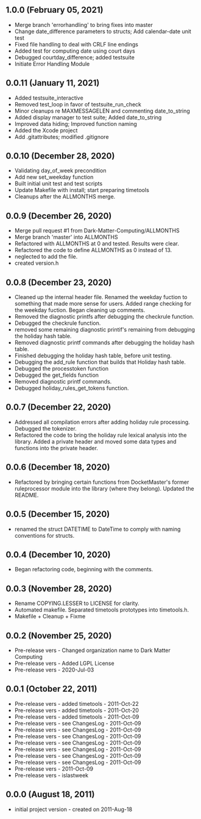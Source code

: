 ## 1.0.0 (February 05, 2021)
  - Merge branch 'errorhandling' to bring fixes into master
  - Change date_difference parameters to structs; Add calendar-date unit test
  - Fixed file handling to deal with CRLF line endings
  - Added test for computing date using court days
  - Debugged courtday_difference; added testsuite
  - Initiate Error Handling Module
  
  ## 0.0.11 (January 11, 2021)
  - Added testsuite_interactive
  - Removed test_loop in favor of testsuite_run_check
  - Minor cleanups re MAXMESSAGELEN and commenting date_to_string
  - Added display manager to test suite; Added date_to_string
  - Improved data hiding; Improved function naming
  - Added the Xcode project
  - Add .gitattributes; modified .gitignore
  
  ## 0.0.10 (December 28, 2020)
  - Validating day_of_week precondition
  - Add new set_weekday function
  - Built initial unit test and test scripts
  - Update Makefile with install; start preparing timetools
  - Cleanups after the ALLMONTHS merge.
  
  ## 0.0.9 (December 26, 2020)
  - Merge pull request #1 from Dark-Matter-Computing/ALLMONTHS
  - Merge branch 'master' into ALLMONTHS
  - Refactored with ALLMONTHS at 0 and tested. Results were clear.
  - Refactored the code to define ALLMONTHS as 0 instead of 13.
  - neglected to add the file.
  - created version.h
  
  ## 0.0.8 (December 23, 2020)
  - Cleaned up the internal header file. Renamed the weekday fuction to something that made more sense for users. Added range checking for the weekday fuction. Began cleaning up comments.
  - Removed the diagnostic printfs after debugging the checkrule function.
  - Debugged the checkrule function.
  - removed some remaining diagnostic printif's remaining from debugging the holiday hash table.
  - Removed diagnostic printf commands after debugging the holiday hash table.
  - Finished debugging the holiday hash table, before unit testing.
  - Debugging the add_rule function that builds that Holiday hash table.
  - Debugged the processtoken function
  - Debugged the get_fields function
  - Removed diagnostic printf commands.
  - Debugged holiday_rules_get_tokens function.
  
  ## 0.0.7 (December 22, 2020)
  - Addressed all compilation errors after adding holiday rule processing. Debugged the tokenizer.
  - Refactored the code to bring the holiday rule lexical analysis into the library. Added a private header and moved some data types and functions into the private header.
  
  ## 0.0.6 (December 18, 2020)
  - Refactored by bringing certain functions from DocketMaster's former ruleprocessor module into the library (where they belong). Updated the README.
  
  ## 0.0.5 (December 15, 2020)
  - renamed the struct DATETIME to DateTime to comply with naming conventions for structs.
  
  ## 0.0.4 (December 10, 2020)
  - Began refactoring code, beginning with the comments.
  
  ## 0.0.3 (November 28, 2020)
  - Rename COPYING.LESSER to LICENSE for clarity.
  - Automated makefile. Separated timetools prototypes into timetools.h.
  - Makefile + Cleanup + Fixme
  
  ## 0.0.2 (November 25, 2020)
  - Pre-release vers - Changed organization name to Dark Matter Computing
  - Pre-release vers - Added LGPL License
  - Pre-release vers - 2020-Jul-03
  
  ## 0.0.1 (October 22, 2011)
  - Pre-release vers - added timetools - 2011-Oct-22
  - Pre-release vers - added timetools - 2011-Oct-20
  - Pre-release vers - added timetools - 2011-Oct-09
  - Pre-release vers - see ChangesLog - 2011-Oct-09
  - Pre-release vers - see ChangesLog - 2011-Oct-09
  - Pre-release vers - see ChangesLog - 2011-Oct-09
  - Pre-release vers - see ChangesLog - 2011-Oct-09
  - Pre-release vers - see ChangesLog - 2011-Oct-09
  - Pre-release vers - see ChangesLog - 2011-Oct-09
  - Pre-release vers - see ChangesLog - 2011-Oct-09
  - Pre-release vers -  2011-Oct-09
  - Pre-release vers - islastweek
  
  ## 0.0.0 (August 18, 2011)
  - initial project version - created on 2011-Aug-18


